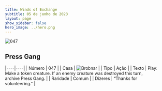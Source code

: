 ```yaml
---
title: Winds of Exchange
subtitle: 05 de junho de 2023
layout: page
show_sidebar: false
hero_image: ../hero.png
---
```


![047](https://mastervault-storage-prod.s3.amazonaws.com/media/card_front/en/600_047_2b670965de8e_en.png)


## Press Gang

|----|----|
| Número | 047 |
| Casa | ![Brobnar](https://archonarcana.com/images/thumb/e/e0/Brobnar.png/22px-Brobnar.png "Brobnar") |
| Tipo | Ação |
| Texto | Play: Make a token creature. If an enemy creature was destroyed this turn, archive Press Gang.  |
| Raridade | Comum |
| Dizeres | “Thanks for volunteering.” |
